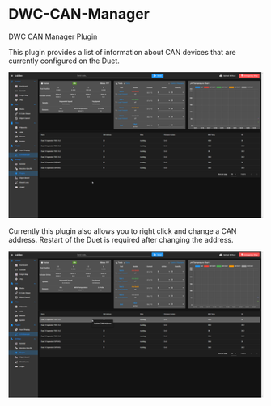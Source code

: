 # DWC-CAN-Manager
DWC CAN Manager Plugin

This plugin provides a list of information about CAN devices that are currently configured on the Duet.

![CAN Manager View](https://github.com/Sindarius/DWC-CAN-Manager/blob/main/images/CANManager.png)

Currently this plugin also allows you to right click and change a CAN address. Restart of the Duet is required after changing the address.

![Update CAN Address for devices](https://github.com/Sindarius/DWC-CAN-Manager/blob/main/images/CANManager_ContextMenu.png)
